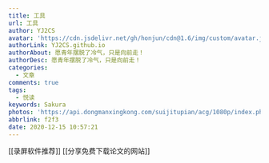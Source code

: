 ```yaml
---
title: 工具
url: 工具
author: YJ2CS
avatar: 'https://cdn.jsdelivr.net/gh/honjun/cdn@1.6/img/custom/avatar.jpg'
authorLink: YJ2CS.github.io
authorAbout: 愿青年摆脱了冷气，只是向前走！
authorDesc: 愿青年摆脱了冷气，只是向前走！
categories:
  - 文章
comments: true
tags:
  - 悦读
keywords: Sakura
photos: 'https://api.dongmanxingkong.com/suijitupian/acg/1080p/index.php?abbrlink=工具'
abbrlink: f2f3
date: 2020-12-15 10:57:21
---
```



[[录屏软件推荐]]
[[分享免费下载论文的网站]]